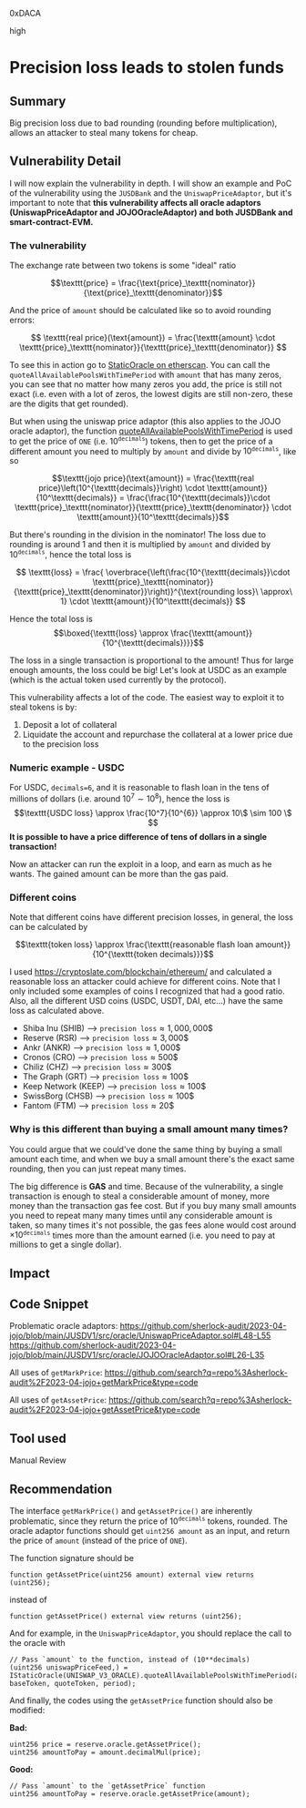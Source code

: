 0xDACA

high

# Precision loss leads to stolen funds

## Summary
Big precision loss due to bad rounding (rounding before multiplication), allows an attacker to steal many tokens for cheap.

## Vulnerability Detail

I will now explain the vulnerability in depth. I will show an example and PoC of the vulnerability using the `JUSDBank` and the `UniswapPriceAdaptor`, but it's important to note that **this vulnerability affects all oracle adaptors (UniswapPriceAdaptor and JOJOOracleAdaptor)  and both JUSDBank and smart-contract-EVM.**

### The vulnerability
The exchange rate between two tokens is some "ideal" ratio

$$\texttt{price} = \frac{\text{price}_\texttt{nominator}}{\text{price}_\texttt{denominator}}$$

And the price of `amount` should be calculated like so to avoid rounding errors:

$$
\texttt{real price}(\text{amount}) = \frac{\texttt{amount} \cdot \texttt{price}_\texttt{nominator}}{\texttt{price}_\texttt{denominator}}
$$

To see this in action go to [StaticOracle on etherscan](https://etherscan.io/address/0xB210CE856631EeEB767eFa666EC7C1C57738d438#readContract). You can call the `quoteAllAvailablePoolsWithTimePeriod` with `amount` that has many zeros, you can see that no matter how many zeros you add, the price is still not exact (i.e. even with a lot of zeros, the lowest digits are still non-zero, these are the digits that get rounded).

But  when using the uniswap price adaptor (this also applies to the JOJO oracle adaptor), the function [quoteAllAvailablePoolsWithTimePeriod](https://github.com/JOJOexchange/JUSDV1/blob/main/src/oracle/UniswapPriceAdaptor.sol#L49)  is used to get the price of `ONE` (i.e. $10^\texttt{decimals}$) tokens, then to get the price of a different amount you need to multiply by `amount` and divide by $10^\texttt{decimals}$, like so

$$\texttt{jojo price}(\text{amount}) = \frac{\texttt{real price}\left(10^{\texttt{decimals}}\right) \cdot \texttt{amount}}{10^\texttt{decimals}} = 
\frac{\frac{10^{\texttt{decimals}}\cdot \texttt{price}_\texttt{nominator}}{\texttt{price}_\texttt{denominator}} \cdot \texttt{amount}}{10^\texttt{decimals}}$$

But there's rounding in the division in the nominator! The loss due to rounding is around $1$ and then it is multiplied by `amount` and divided by $10^\texttt{decimals}$, hence the total loss is

$$
\texttt{loss} =
\frac{
\overbrace{\left(\frac{10^{\texttt{decimals}}\cdot \texttt{price}_\texttt{nominator}}{\texttt{price}_\texttt{denominator}}\right)}^{\text{rounding loss}\ \approx\  1} \cdot \texttt{amount}}{10^\texttt{decimals}}
$$

Hence the total loss is
$$\boxed{\texttt{loss} \approx \frac{\texttt{amount}}{10^{\texttt{decimals}}}}$$

The loss in a single transaction is proportional to the amount! Thus for large enough amounts, the loss could be big! Let's look at USDC as an example (which is the actual token used currently by the protocol).

This vulnerability affects a lot of the code. The easiest way to exploit it to steal tokens is by:
1. Deposit a lot of collateral
2. Liquidate the account and repurchase the collateral at a lower price due to the precision loss

### Numeric example - USDC
For USDC, `decimals=6`, and it is reasonable to flash loan in the tens of millions of dollars (i.e. around $10^7\sim 10^8$), hence the loss is
$$\texttt{USDC loss} \approx \frac{10^7}{10^{6}} \approx 10\$ \sim 100 \$ $$
**It is possible to have a price difference of tens of dollars in a single transaction!**

Now an attacker can run the exploit in a loop, and earn as much as he wants. The gained amount can be more than the gas paid.

### Different coins

Note that different coins have different precision losses, in general, the loss can be calculated by

$$\texttt{token loss} \approx \frac{\texttt{reasonable flash loan amount}}{10^{\texttt{token decimals}}}$$

I used https://cryptoslate.com/blockchain/ethereum/ and calculated a reasonable loss an attacker could achieve for different coins. Note that I only included some examples of coins I recognized that had a good ratio. Also, all the different USD coins (USDC, USDT, DAI, etc...) have the same loss as calculated above.

- Shiba Inu (SHIB) --> $\texttt{precision loss} \approx 1,000,000\$$
- Reserve (RSR) --> $\texttt{precision loss} \approx 3,000\$$
- Ankr (ANKR) --> $\texttt{precision loss} \approx 1,000\$$
- Cronos (CRO) --> $\texttt{precision loss} \approx 500\$$
- Chiliz (CHZ) --> $\texttt{precision loss} \approx 300\$$
- The Graph (GRT) --> $\texttt{precision loss} \approx 100\$$
- Keep Network (KEEP) --> $\texttt{precision loss} \approx 100\$$
- SwissBorg (CHSB) --> $\texttt{precision loss} \approx 100\$$
- Fantom (FTM) --> $\texttt{precision loss} \approx 20\$$

### Why is this different than buying a small amount many times?

You could argue that we could've done the same thing by buying a small amount each time, and when we buy a small amount there's the exact same rounding, then you can just repeat many times.

The big difference is **GAS** and time. Because of the vulnerability, a single transaction is enough to steal a considerable amount of money, more money than the transaction gas fee cost. But if you buy many small amounts you need to repeat many many times until any considerable amount is taken, so many times it's not possible, the gas fees alone would cost around $\times 10^{\texttt{decimals}}$ times more than the amount earned (i.e. you need to pay at millions to get a single dollar).

## Impact

## Code Snippet

Problematic oracle adaptors:
https://github.com/sherlock-audit/2023-04-jojo/blob/main/JUSDV1/src/oracle/UniswapPriceAdaptor.sol#L48-L55
https://github.com/sherlock-audit/2023-04-jojo/blob/main/JUSDV1/src/oracle/JOJOOracleAdaptor.sol#L26-L35

All uses of `getMarkPrice`:
https://github.com/search?q=repo%3Asherlock-audit%2F2023-04-jojo+getMarkPrice&type=code

All uses of `getAssetPrice`:
https://github.com/search?q=repo%3Asherlock-audit%2F2023-04-jojo+getAssetPrice&type=code

## Tool used

Manual Review

## Recommendation

The interface `getMarkPrice()` and `getAssetPrice()` are inherently problematic, since they return the price of $10^{\texttt{decimals}}$ tokens, rounded. The oracle adaptor functions should get `uint256 amount` as an input, and return the price of `amount` (instead of the price of `ONE`).

The function signature should be

```solidity
function getAssetPrice(uint256 amount) external view returns (uint256);
```
instead of
```solidity
function getAssetPrice() external view returns (uint256);
```
And for example, in the `UniswapPriceAdaptor`, you should replace the call to the oracle with
```solidity
// Pass `amount` to the function, instead of (10**decimals)
(uint256 uniswapPriceFeed,) = IStaticOracle(UNISWAP_V3_ORACLE).quoteAllAvailablePoolsWithTimePeriod(amount, baseToken, quoteToken, period);
```
And finally, the codes using the `getAssetPrice` function should also be modified:

**Bad:**
```solidity
uint256 price = reserve.oracle.getAssetPrice();
uint256 amountToPay = amount.decimalMul(price);
```

**Good:**
```solidity
// Pass `amount` to the `getAssetPrice` function
uint256 amountToPay = reserve.oracle.getAssetPrice(amount);
```

